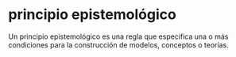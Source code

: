 # principio epistemológico

Un principio epistemológico es una regla que especifica una o más condiciones para la construcción de modelos, conceptos o teorías.
